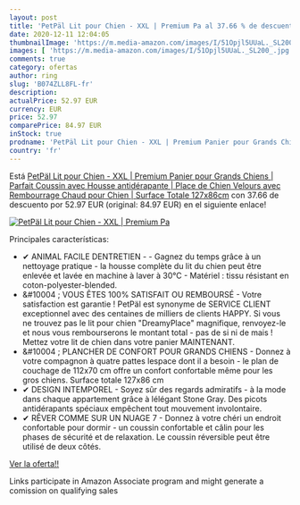 ```yaml
---
layout: post
title: 'PetPäl Lit pour Chien - XXL | Premium Pa al 37.66 % de descuento'
date: 2020-12-11 12:04:05
thumbnailImage: 'https://m.media-amazon.com/images/I/51Opjl5UUaL._SL200_.jpg'
images: [ 'https://m.media-amazon.com/images/I/51Opjl5UUaL._SL200_.jpg' ]
comments: true
category: ofertas
author: ring
slug: 'B074ZLL8FL-fr'
description:
actualPrice: 52.97 EUR
currency: EUR
price: 52.97
comparePrice: 84.97 EUR
inStock: true
prodname: 'PetPäl Lit pour Chien - XXL | Premium Panier pour Grands Chiens | Parfait Coussin avec Housse antidérapante | Place de Chien Velours avec Rembourrage Chaud pour Chien | Surface Totale 127x86cm'
country: 'fr'
---
```


Está [PetPäl Lit pour Chien - XXL | Premium Panier pour Grands Chiens | Parfait Coussin avec Housse antidérapante | Place de Chien Velours avec Rembourrage Chaud pour Chien | Surface Totale 127x86cm](https://www.amazon.fr/dp/B074ZLL8FL/?tag=tolees0d-21) con 37.66 de descuento por 52.97 EUR (original: 84.97 EUR) en el siguiente enlace!

[![PetPäl Lit pour Chien - XXL | Premium Pa](https://m.media-amazon.com/images/I/51Opjl5UUaL._SL200_.jpg)](https://www.amazon.fr/dp/B074ZLL8FL/?tag=tolees0d-21)

Principales características:

- ✔ ANIMAL FACILE DENTRETIEN - - Gagnez du temps grâce à un nettoyage pratique - la housse complète du lit du chien peut être enlevée et lavée en machine à laver à 30°C - Matériel : tissu résistant en coton-polyester-blended.
- &#10004 ; VOUS ÊTES 100% SATISFAIT OU REMBOURSÉ - Votre satisfaction est garantie ! PetPäl est synonyme de SERVICE CLIENT exceptionnel avec des centaines de milliers de clients HAPPY. Si vous ne trouvez pas le lit pour chien "DreamyPlace" magnifique, renvoyez-le et nous vous rembourserons le montant total - pas de si ni de mais ! Mettez votre lit de chien dans votre panier MAINTENANT.
- &#10004 ; PLANCHER DE CONFORT POUR GRANDS CHIENS - Donnez à votre compagnon à quatre pattes lespace dont il a besoin - le plan de couchage de 112x70 cm offre un confort confortable même pour les gros chiens. Surface totale 127x86 cm
- ✔ DESIGN INTEMPOREL - Soyez sûr des regards admiratifs - à la mode dans chaque appartement grâce à lélégant Stone Gray. Des picots antidérapants spéciaux empêchent tout mouvement involontaire.
- ✔ RÊVER COMME SUR UN NUAGE 7 - Donnez à votre chéri un endroit confortable pour dormir - un coussin confortable et câlin pour les phases de sécurité et de relaxation. Le coussin réversible peut être utilisé de deux côtés.

[Ver la oferta!!](https://www.amazon.fr/dp/B074ZLL8FL/?tag=tolees0d-21)

Links participate in Amazon Associate program and might generate a comission on qualifying sales



